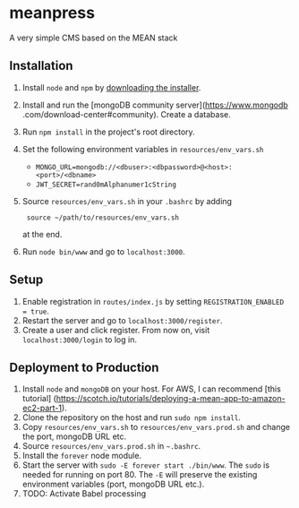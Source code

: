 # meanpress
A very simple CMS based on the MEAN stack

## Installation
1. Install `node` and `npm` by [downloading the installer](https://nodejs.org/en/download/).
2. Install and run the [mongoDB community server](https://www.mongodb
.com/download-center#community). Create a database.
3. Run `npm install` in the project's root directory.
4. Set the following environment variables in `resources/env_vars.sh`
    - `MONGO_URL=mongodb://<dbuser>:<dbpassword>@<host>:<port>/<dbname>`
    - `JWT_SECRET=rand0mAlphanumer1cString`
5. Source `resources/env_vars.sh` in your `.bashrc` by adding 
        
        source ~/path/to/resources/env_vars.sh
    
    at the end. 
6. Run `node bin/www` and go to `localhost:3000`.

## Setup
1. Enable registration in `routes/index.js` by setting `REGISTRATION_ENABLED = true`.
2. Restart the server and go to `localhost:3000/register`.
3. Create a user and click register. From now on, visit `localhost:3000/login` to log in.

## Deployment to Production
1. Install `node` and `mongoDB` on your host. For AWS, I can recommend [this tutorial]
(https://scotch.io/tutorials/deploying-a-mean-app-to-amazon-ec2-part-1).
2. Clone the repository on the host and run `sudo npm install`.
3. Copy `resources/env_vars.sh` to `resources/env_vars.prod.sh` and change the port, mongoDB URL 
etc.
4. Source `resources/env_vars.prod.sh` in `~.bashrc`.
5. Install the `forever` node module.
6. Start the server with `sudo -E forever start ./bin/www`. The `sudo` is needed for running on port 80. The `-E` will preserve the existing environment variables (port, mongoDB URL etc.).
7. TODO: Activate Babel processing